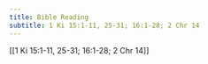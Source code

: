 ```yaml
---
title: Bible Reading
subtitle: 1 Ki 15:1-11, 25-31; 16:1-28; 2 Chr 14
---
```


[[1 Ki 15:1-11, 25-31; 16:1-28; 2 Chr 14]]